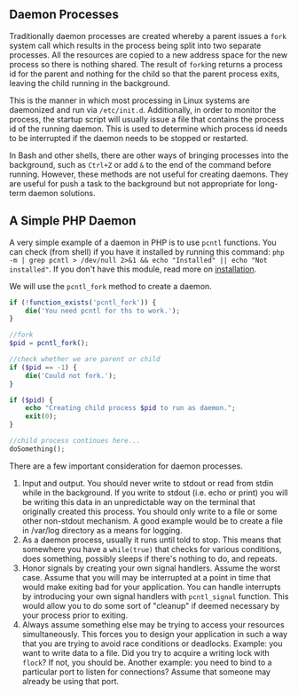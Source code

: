 ## Daemon Processes

Traditionally daemon processes are created whereby a parent issues a `fork` system call which results in the process being split into two separate processes. All the resources are copied to a new address space for the new process so there is nothing shared. The result of `fork`ing returns a process id for the parent and nothing for the child so that the parent process exits, leaving the child running in the background.

This is the manner in which most processing in Linux systems are daemonized and run via `/etc/init.d`. Additionally, in order to monitor the process, the startup script will usually issue a file that contains the process id of the running daemon. This is used to determine which process id needs to be interrupted if the daemon needs to be stopped or restarted.

In Bash and other shells, there are other ways of bringing processes into the background, such as `Ctrl+Z` or add `&` to the end of the command before running. However, these methods are not useful for creating daemons. They are useful for push a task to the background but not appropriate for long-term daemon solutions.

## A Simple PHP Daemon

A very simple example of a daemon in PHP is to use `pcntl` functions. You can check (from shell) if you have it installed by running this command: `php -m | grep pcntl > /dev/null 2>&1 && echo "Installed" || echo "Not installed"`. If you don't have this module, read more on [installation](http://php.net/pcntl).

We will use the `pcntl_fork` method to create a daemon.

```php
if (!function_exists('pcntl_fork')) {
    die('You need pcntl for ths to work.');
}

//fork
$pid = pcntl_fork();

//check whether we are parent or child
if ($pid == -1) {
    die('Could not fork.');
}

if ($pid) {
    echo "Creating child process $pid to run as daemon.";
    exit(0);
}

//child process continues here...
doSomething();
```

There are a few important consideration for daemon processes.

 1. Input and output. You should never write to stdout or read from stdin while in the background. If you write to stdout (i.e. echo or print) you will be writing this data in an unpredictable way on the terminal that originally created this process. You should only write to a file or some other non-stdout mechanism. A good example would be to create a file in /var/log directory as a means for logging.
 2. As a daemon process, usually it runs until told to stop. This means that somewhere you have a `while(true)` that checks for various conditions, does something, possibly sleeps if there's nothing to do, and repeats.
 3. Honor signals by creating your own signal handlers. Assume the worst case. Assume that you will may be interrupted at a point in time that would make exiting bad for your application. You can handle interrupts by introducing your own signal handlers with `pcntl_signal` function. This would allow you to do some sort of "cleanup" if deemed necessary by your process prior to exiting.
 4. Always assume something else may be trying to access your resources simultaneously. This forces you to design your application in such a way that you are trying to avoid race conditions or deadlocks. Example: you want to write data to a file. Did you try to acquire a writing lock with `flock`? If not, you should be. Another example: you need to bind to a particular port to listen for connections? Assume that someone may already be using that port.

